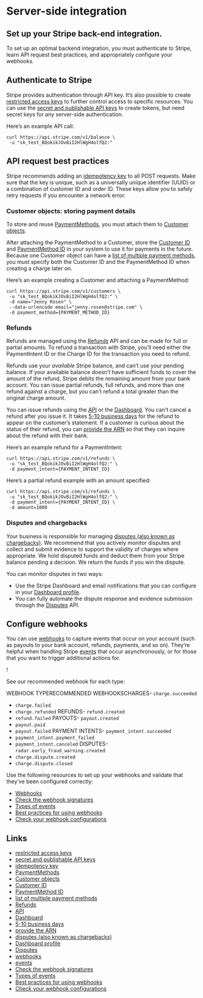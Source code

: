 # Server-side integration

## Set up your Stripe back-end integration.

To set up an optimal backend integration, you must authenticate to Stripe, learn
API request best practices, and appropriately configure your webhooks.

## Authenticate to Stripe

Stripe provides authentication through API key. It’s also possible to create
[restricted access keys](https://docs.stripe.com/keys#limit-access) to further
control access to specific resources. You can use the [secret and publishable
API keys](https://docs.stripe.com/keys#obtain-api-keys) to create tokens, but
need secret keys for any server-side authentication.

Here’s an example API call:

```
curl https://api.stripe.com/v1/balance \
 -u "sk_test_BQokikJOvBiI2HlWgH4olfQ2:"
```

## API request best practices

Stripe recommends adding an [idempotency
key](https://docs.stripe.com/api/idempotent_requests) to all POST requests. Make
sure that the key is unique, such as a universally unique identifier (UUID) or a
combination of customer ID and order ID. These keys allow you to safely retry
requests if you encounter a network error.

### Customer objects: storing payment details

To store and reuse
[PaymentMethods](https://docs.stripe.com/api/payment_methods), you must attach
them to [Customer objects](https://docs.stripe.com/payments/save-and-reuse).

After attaching the PaymentMethod to a Customer, store the [Customer
ID](https://docs.stripe.com/api/customers/object#customer_object-id) and
[PaymentMethod
ID](https://docs.stripe.com/api/payment_methods/object#payment_method_object-id)
in your system to use it for payments in the future. Because one Customer object
can have a [list of multiple payment
methods](https://docs.stripe.com/api/payment_methods/list), you must specify
both the Customer ID and the PaymentMethod ID when creating a charge later on.

Here’s an example creating a Customer and attaching a PaymentMethod:

```
curl https://api.stripe.com/v1/customers \
 -u "sk_test_BQokikJOvBiI2HlWgH4olfQ2:" \
 -d name="Jenny Rosen" \
 --data-urlencode email="jenny.rosen@stripe.com" \
 -d payment_method={PAYMENT_METHOD_ID}
```

### Refunds

Refunds are managed using the [Refunds](https://docs.stripe.com/api/refunds) API
and can be made for full or partial amounts. To refund a transaction with
Stripe, you’ll need either the PaymentIntent ID or the Charge ID for the
transaction you need to refund.

Refunds use your *available* Stripe balance, and can’t use your pending balance.
If your available balance doesn’t have sufficient funds to cover the amount of
the refund, Stripe debits the remaining amount from your bank account. You can
issue partial refunds, full refunds, and more than one refund against a charge,
but you can’t refund a total greater than the original charge amount.

You can issue refunds using the [API](https://docs.stripe.com/api) or the
[Dashboard](https://dashboard.stripe.com/test/dashboard). You can’t cancel a
refund after you issue it. It takes [5-10 business
days](https://support.stripe.com/questions/customer-refund-processing-time) for
the refund to appear on the customer’s statement. If a customer is curious about
the status of their refund, you can [provide the
ARN](https://support.stripe.com/questions/acquirer-reference-number-(arn)-for-refunds)
so that they can inquire about the refund with their bank.

Here’s an example refund for a PaymentIntent:

```
curl https://api.stripe.com/v1/refunds \
 -u "sk_test_BQokikJOvBiI2HlWgH4olfQ2:" \
 -d payment_intent={PAYMENT_INTENT_ID}
```

Here’s a partial refund example with an amount specified:

```
curl https://api.stripe.com/v1/refunds \
 -u "sk_test_BQokikJOvBiI2HlWgH4olfQ2:" \
 -d payment_intent={PAYMENT_INTENT_ID} \
 -d amount=1000
```

### Disputes and chargebacks

Your business is responsible for managing [disputes (also known as
chargebacks)](https://docs.stripe.com/disputes). We recommend that you actively
monitor disputes and collect and submit evidence to support the validity of
charges where appropriate. We hold disputed funds and deduct them from your
Stripe balance pending a decision. We return the funds if you win the dispute.

You can monitor disputes in two ways:

- Use the Stripe Dashboard and email notifications that you can configure in
your [Dashboard profile](https://dashboard.stripe.com/settings/user).
- You can fully automate the dispute response and evidence submission through
the [Disputes](https://docs.stripe.com/api/disputes) API.

## Configure webhooks

You can use [webhooks](https://docs.stripe.com/webhooks) to capture events that
occur on your account (such as payouts to your bank account, refunds, payments,
and so on). They’re helpful when handling Stripe
[events](https://docs.stripe.com/api/events) that occur asynchronously, or for
those that you want to trigger additional actions for.

!

See our recommended webhook for each type:

WEBHOOK TYPERECOMMENDED WEBHOOKSCHARGES- `charge.succeeded`
- `charge.failed`
- `charge.refunded`
REFUNDS- `refund.created`
- `refund.failed`
PAYOUTS- `payout.created`
- `payout.paid`
- `payout.failed`
PAYMENT INTENTS- `payment_intent.succeeded`
- `payment_intent.payment_failed`
- `payment_intent.canceled`
DISPUTES- `radar.early_fraud_warning.created`
- `charge.dispute.created`
- `charge.dispute.closed`

Use the following resources to set up your webhooks and validate that they’ve
been configured correctly:

- [Webhooks](https://docs.stripe.com/webhooks)
- [Check the webhook signatures](https://docs.stripe.com/webhooks#verify-events)
- [Types of events](https://docs.stripe.com/api/events/types)
- [Best practices for using
webhooks](https://docs.stripe.com/webhooks#best-practices)
- [Check your webhook
configurations](https://dashboard.stripe.com/account/webhooks)

## Links

- [restricted access keys](https://docs.stripe.com/keys#limit-access)
- [secret and publishable API
keys](https://docs.stripe.com/keys#obtain-api-keys)
- [idempotency key](https://docs.stripe.com/api/idempotent_requests)
- [PaymentMethods](https://docs.stripe.com/api/payment_methods)
- [Customer objects](https://docs.stripe.com/payments/save-and-reuse)
- [Customer ID](https://docs.stripe.com/api/customers/object#customer_object-id)
- [PaymentMethod
ID](https://docs.stripe.com/api/payment_methods/object#payment_method_object-id)
- [list of multiple payment
methods](https://docs.stripe.com/api/payment_methods/list)
- [Refunds](https://docs.stripe.com/api/refunds)
- [API](https://docs.stripe.com/api)
- [Dashboard](https://dashboard.stripe.com/test/dashboard)
- [5-10 business
days](https://support.stripe.com/questions/customer-refund-processing-time)
- [provide the
ARN](https://support.stripe.com/questions/acquirer-reference-number-(arn)-for-refunds)
- [disputes (also known as chargebacks)](https://docs.stripe.com/disputes)
- [Dashboard profile](https://dashboard.stripe.com/settings/user)
- [Disputes](https://docs.stripe.com/api/disputes)
- [webhooks](https://docs.stripe.com/webhooks)
- [events](https://docs.stripe.com/api/events)
- [Check the webhook signatures](https://docs.stripe.com/webhooks#verify-events)
- [Types of events](https://docs.stripe.com/api/events/types)
- [Best practices for using
webhooks](https://docs.stripe.com/webhooks#best-practices)
- [Check your webhook
configurations](https://dashboard.stripe.com/account/webhooks)